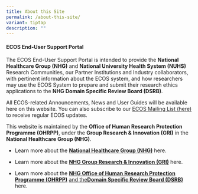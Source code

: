 ```yaml
---
title: About this Site
permalink: /about-this-site/
variant: tiptap
description: ""
---
```

<h4><strong>ECOS End-User Support Portal</strong></h4>
<p>The ECOS End-User Support Portal is intended to provide the <strong>National Healthcare Group (NHG)</strong> and <strong>National University Health System (NUHS)</strong> Research
Communities, our Partner Institutions and Industry collaborators, with
pertinent information about the ECOS system, and how researchers may use
the ECOS System to prepare and submit their research ethics applications
to the <strong>NHG Domain Specific Review Board (DSRB)</strong>.</p>
<p>All ECOS-related Announcements, News and User Guides will be available
here on this&nbsp;website. You can also subscribe to our <a href="https://staging.d2cs9ly6lkgkcv.amplifyapp.com/mailinglist/" rel="noopener noreferrer nofollow" target="_blank"><u>ECOS Mailing List (here)</u></a> to
receive regular ECOS updates.</p>
<p>This website is maintained by the <strong>Office of Human Research Protection Programme (OHRPP)</strong>,
under the <strong>Group Research &amp; Innovation (GRI)</strong> in the <strong>National Healthcare Group (NHG)</strong>.</p>
<p></p>
<ul data-tight="true" class="tight">
<li>
<p>Learn more about the <strong><a href="https://corp.nhg.com.sg/Pages/default.aspx" rel="noopener noreferrer nofollow" target="_blank">National Healthcare Group (NHG)</a></strong> here.</p>
</li>
<li>
<p>Learn more about the <strong><a href="https://gri.nhg.com.sg/" rel="noopener nofollow" target="_blank">NHG Group Research &amp; Innovation (GRI)</a></strong> here.</p>
</li>
<li>
<p>Learn more about the <strong><a href="https://ethics.gri.nhg.com.sg/" rel="noopener nofollow" target="_blank">NHG Office of Human Research Protection Programme (OHRPP)</a></strong>
<a href="https://ethics.gri.nhg.com.sg/" rel="noopener nofollow" target="_blank">and the</a><strong><a href="https://ethics.gri.nhg.com.sg/" rel="noopener nofollow" target="_blank">Domain Specific Review Board (DSRB)</a></strong> here.</p>
</li>
</ul>
<p></p>